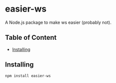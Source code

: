 # easier-ws

A Node.js package to make ws easier (probably not).

## Table of Content
- [Installing](#installing)

## Installing
```npm install easier-ws```
